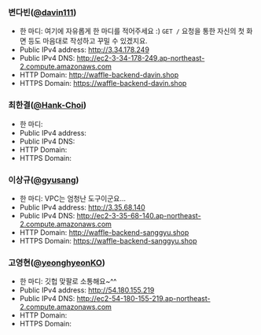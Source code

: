 ### 변다빈([@davin111](https://github.com/davin111))
- 한 마디: 여기에 자유롭게 한 마디를 적어주세요 :) `GET /` 요청을 통한 자신의 첫 화면 등도 마음대로 작성하고 꾸밀 수 있겠지요.
- Public IPv4 address: http://3.34.178.249
- Public IPv4 DNS: http://ec2-3-34-178-249.ap-northeast-2.compute.amazonaws.com
- HTTP Domain: http://waffle-backend-davin.shop
- HTTPS Domain: https://waffle-backend-davin.shop

### 최한결([@Hank-Choi](https://github.com/Hank-Choi))
- 한 마디:
- Public IPv4 address:
- Public IPv4 DNS:
- HTTP Domain:
- HTTPS Domain:

### 이상규([@gyusang](https://github.com/gyusang))
- 한 마디: VPC는 엄청난 도구이군요...
- Public IPv4 address: http://3.35.68.140
- Public IPv4 DNS: http://ec2-3-35-68-140.ap-northeast-2.compute.amazonaws.com
- HTTP Domain: http://waffle-backend-sanggyu.shop
- HTTPS Domain: https://waffle-backend-sanggyu.shop

### 고영현([@yeonghyeonKO](https://github.com/yeonghyeonKO))
- 한 마디: 깃헙 맞팔로 소통해요~^^
- Public IPv4 address: http://54.180.155.219
- Public IPv4 DNS: http://ec2-54-180-155-219.ap-northeast-2.compute.amazonaws.com
- HTTP Domain:
- HTTPS Domain: 
